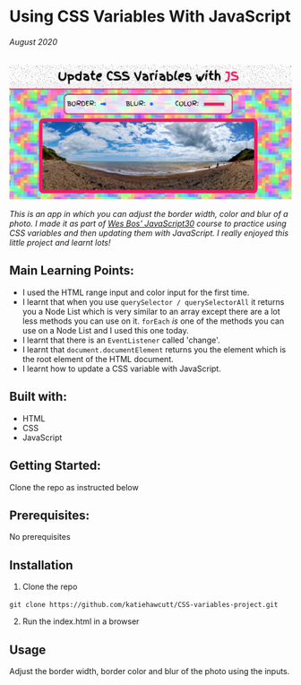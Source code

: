 # Using CSS Variables With JavaScript

###### August 2020

![CSS Variables with JS](Images/CSSvariables.PNG)

_This is an app in which you can adjust the border width, color and blur of a photo. I made it as part of [Wes Bos' JavaScript30](https://wesbos.com/) course to practice using CSS variables and then updating them with JavaScript. I really enjoyed this little project and learnt lots!_

## Main Learning Points:

- I used the HTML range input and color input for the first time.
- I learnt that when you use `querySelector / querySelectorAll` it returns you a Node List which is very similar to an array except there are a lot less methods you can use on it. `forEach` _is_ one of the methods you can use on a Node List and I used this one today.
- I learnt that there is an `EventListener` called 'change'.
- I learnt that `document.documentElement` returns you the element which is the root element of the HTML document.
- I learnt how to update a CSS variable with JavaScript.

## Built with:

- HTML
- CSS
- JavaScript

## Getting Started:

Clone the repo as instructed below

## Prerequisites:

No prerequisites

## Installation

1.  Clone the repo

`git clone https://github.com/katiehawcutt/CSS-variables-project.git`

2. Run the index.html in a browser

## Usage

Adjust the border width, border color and blur of the photo using the inputs.

